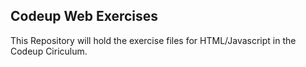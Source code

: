 ## Codeup Web Exercises
This Repository will hold the exercise files for 
HTML/Javascript in the Codeup Ciriculum.

